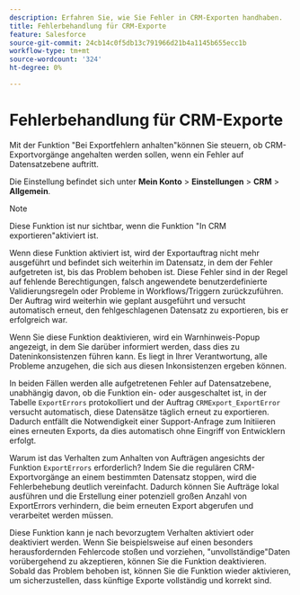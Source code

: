 ```yaml
---
description: Erfahren Sie, wie Sie Fehler in CRM-Exporten handhaben.
title: Fehlerbehandlung für CRM-Exporte
feature: Salesforce
source-git-commit: 24cb14c0f5db13c791966d21b4a1145b655ecc1b
workflow-type: tm+mt
source-wordcount: '324'
ht-degree: 0%

---
```


# Fehlerbehandlung für CRM-Exporte

Mit der Funktion &quot;Bei Exportfehlern anhalten&quot;können Sie steuern, ob CRM-Exportvorgänge angehalten werden sollen, wenn ein Fehler auf Datensatzebene auftritt.

Die Einstellung befindet sich unter **Mein Konto** > **Einstellungen** > **CRM** > **Allgemein**.

>[!NOTE]
>
>Diese Funktion ist nur sichtbar, wenn die Funktion &quot;In CRM exportieren&quot;aktiviert ist.

Wenn diese Funktion aktiviert ist, wird der Exportauftrag nicht mehr ausgeführt und befindet sich weiterhin im Datensatz, in dem der Fehler aufgetreten ist, bis das Problem behoben ist. Diese Fehler sind in der Regel auf fehlende Berechtigungen, falsch angewendete benutzerdefinierte Validierungsregeln oder Probleme in Workflows/Triggern zurückzuführen. Der Auftrag wird weiterhin wie geplant ausgeführt und versucht automatisch erneut, den fehlgeschlagenen Datensatz zu exportieren, bis er erfolgreich war.

Wenn Sie diese Funktion deaktivieren, wird ein Warnhinweis-Popup angezeigt, in dem Sie darüber informiert werden, dass dies zu Dateninkonsistenzen führen kann. Es liegt in Ihrer Verantwortung, alle Probleme anzugehen, die sich aus diesen Inkonsistenzen ergeben können.

In beiden Fällen werden alle aufgetretenen Fehler auf Datensatzebene, unabhängig davon, ob die Funktion ein- oder ausgeschaltet ist, in der Tabelle `ExportErrors` protokolliert und der Auftrag `CRMExport_ExportError` versucht automatisch, diese Datensätze täglich erneut zu exportieren. Dadurch entfällt die Notwendigkeit einer Support-Anfrage zum Initiieren eines erneuten Exports, da dies automatisch ohne Eingriff von Entwicklern erfolgt.

Warum ist das Verhalten zum Anhalten von Aufträgen angesichts der Funktion `ExportErrors` erforderlich? Indem Sie die regulären CRM-Exportvorgänge an einem bestimmten Datensatz stoppen, wird die Fehlerbehebung deutlich vereinfacht. Dadurch können Sie Aufträge lokal ausführen und die Erstellung einer potenziell großen Anzahl von ExportErrors verhindern, die beim erneuten Export abgerufen und verarbeitet werden müssen.

Diese Funktion kann je nach bevorzugtem Verhalten aktiviert oder deaktiviert werden. Wenn Sie beispielsweise auf einen besonders herausfordernden Fehlercode stoßen und vorziehen, &quot;unvollständige&quot;Daten vorübergehend zu akzeptieren, können Sie die Funktion deaktivieren. Sobald das Problem behoben ist, können Sie die Funktion wieder aktivieren, um sicherzustellen, dass künftige Exporte vollständig und korrekt sind.
